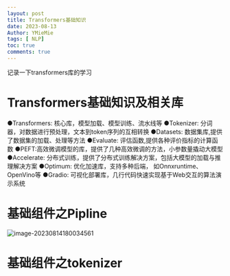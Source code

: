 ```yaml
---
layout: post
title: Transformers基础知识
date: 2023-08-13
Author: YMieMie
tags: [ NLP]
toc: true
comments: true
---
```


记录一下transformers库的学习

# Transformers基础知识及相关库

●Transformers: 核心库，模型加载、模型训练、流水线等
●Tokenizer: 分词器，对数据进行预处理，文本到token序列的互相转换
●Datasets: 数据集库,提供了数据集的加载、处理等方法
●Evaluate: 评估函数,提供各种评价指标的计算函数
●PEFT:高效微调模型的库，提供了几种高效微调的方法，小参数量撬动大模型
●Accelerate: 分布式训练，提供了分布式训练解决方案，包括大模型的加载与推理解决方案
●Optimum: 优化加速库，支持多种后端， 如Onnxruntime、 OpenVino等
●Gradio: 可视化部署库，几行代码快速实现基于Web交互的算法演示系统

# 基础组件之Pipline

![image-20230814180034561](C:\Users\15295\AppData\Roaming\Typora\typora-user-images\image-20230814180034561.png)

# 基础组件之tokenizer
